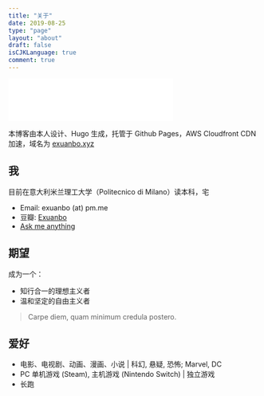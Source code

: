 ```yaml
---
title: "关于"
date: 2019-08-25
type: "page"
layout: "about"
draft: false
isCJKLanguage: true
comment: true
---
```


<iframe frameborder="no" border="0" marginwidth="0" marginheight="0" width=330 height=86 src="//music.163.com/outchain/player?type=2&id=769950&auto=0&height=66"></iframe>

本博客由本人设计、Hugo 生成，托管于 Github Pages，AWS Cloudfront CDN 加速，域名为 [exuanbo.xyz](https://exuanbo.xyz)

## 我

目前在意大利米兰理工大学（Politecnico di Milano）读本科，宅

- Email: exuanbo (at) pm.me
- 豆瓣: [Exuanbo](https://www.douban.com/people/121508967/)
- [Ask me anything](https://peing.net/zh-CN/exuanbo?event=0)

## 期望

成为一个：

- 知行合一的理想主义者
- 温和坚定的自由主义者

> Carpe diem, quam minimum credula postero.

## 爱好

- 电影、电视剧、动画、漫画、小说 | 科幻, 悬疑, 恐怖; Marvel, DC
- PC 单机游戏 (Steam), 主机游戏 (Nintendo Switch) | 独立游戏
- 长跑
